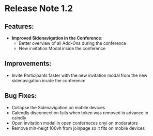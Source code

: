 # Release Note 1.2

## Features:
* **Improved Sidenavigation in the Conference**:
    * Better overview of all Add-Ons during the conference
    * New invitation Modal inside the conference

## Improvements:
* Invite Participants faster with the new invitation modal from the new sidenavigation inside the conference

## Bug Fixes:
* Collapse the Sidenavigation on mobile devices
* Calendly disconnection fails when token was removed in advance in calndly
* Open invitation modal in open conferneces onyl on moderators
* Remove min-heigt 100vh from joinpage so it fits on mobile devices
